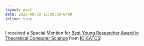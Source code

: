 ```yaml
---
layout: post
date: 2025-08-30 15:59:00-0400
inline: true
---
```


I received a Special Mention for [Best Young Researcher Award in Theoretical Computer Science](https://www.eatcs.org/index.php/italian-chapter-awards/) from [IC-EATCS](https://www.eatcs.org/index.php/italian-chapter)!
